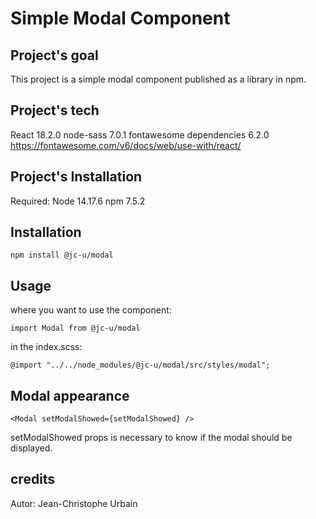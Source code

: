 # Simple Modal Component

## Project's goal

This project is a simple modal component published as a library in npm.

## Project's tech

React 18.2.0
node-sass 7.0.1
fontawesome dependencies 6.2.0 https://fontawesome.com/v6/docs/web/use-with/react/

## Project's Installation

Required:
Node 14.17.6
npm 7.5.2

## Installation

`npm install @jc-u/modal`

## Usage

where you want to use the component:

`import Modal from @jc-u/modal`

in the index.scss:

`@import "../../node_modules/@jc-u/modal/src/styles/modal";`

## Modal appearance

`<Modal setModalShowed={setModalShowed} />`

setModalShowed props is necessary to know if the modal should be displayed.

## credits

Autor: Jean-Christophe Urbain
